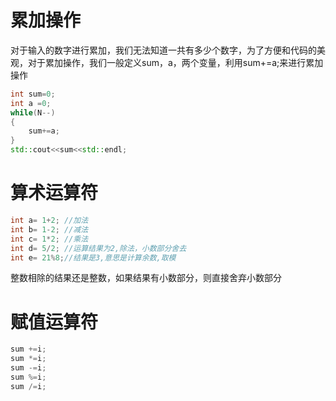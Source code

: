 # 累加操作
对于输入的数字进行累加，我们无法知道一共有多少个数字，为了方便和代码的美观，对于累加操作，我们一般定义sum，a，两个变量，利用sum+=a;来进行累加操作

```c++
int sum=0;
int a =0;
while(N--)
{
    sum+=a;
}
std::cout<<sum<<std::endl;
```

# 算术运算符
```c++
int a= 1+2; //加法
int b= 1-2; //减法
int c= 1*2; //乘法
int d= 5/2; //运算结果为2,除法，小数部分舍去
int e= 21%8;//结果是3,意思是计算余数,取模
```
整数相除的结果还是整数，如果结果有小数部分，则直接舍弃小数部分


# 赋值运算符
```c++
sum +=i;
sum *=i;
sum -=i;
sum %=i;
sum /=i;
```


